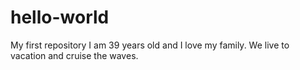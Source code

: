 # hello-world
My first repository
I am 39 years old and I love my family. We live to vacation and cruise the waves.
